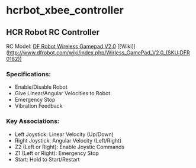 # hcrbot_xbee_controller


## HCR Robot RC Controller

RC Model: [DF Robot Wireless Gamepad V2.0](http://www.dfrobot.com/index.php?route=product/product&product_id=858#.Vwr5imNWKn0) [[Wiki]] (http://www.dfrobot.com/wiki/index.php/Wirless_GamePad_V2.0_(SKU:DFR0182))


### Specifications:
* Enable/Disable Robot
* Give Linear/Angular Velocities to Robot
* Emergency Stop
* Vibration Feedback

### Key Associations:
* Left Joystick: Linear Velocity (Up/Down)
* Right Joystick: Angular Velocity (Left/Right)
* Z2 (Left or Right): Enable Joystic Commands
* Z1 (Left or Right): Emergency Stop
* Start: Hold to Start/Restart

